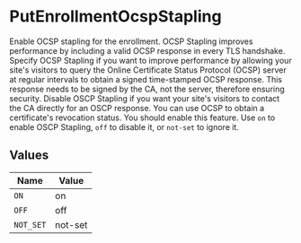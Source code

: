 # PutEnrollmentOcspStapling

Enable OCSP stapling for the enrollment. OCSP Stapling improves performance by including a valid OCSP response in every TLS handshake. Specify OCSP Stapling if you want to improve performance by allowing your site's visitors to query the Online Certificate Status Protocol (OCSP) server at regular intervals to obtain a signed time-stamped OCSP response. This response needs to be signed by the CA, not the server, therefore ensuring security. Disable OSCP Stapling if you want your site's visitors to contact the CA directly for an OSCP response. You can use OCSP to obtain a certificate's revocation status. You should enable this feature. Use `on` to enable OSCP Stapling, `off` to disable it, or `not-set` to ignore it.


## Values

| Name      | Value     |
| --------- | --------- |
| `ON`      | on        |
| `OFF`     | off       |
| `NOT_SET` | not-set   |